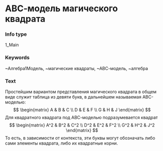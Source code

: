 # АВС-модель магического квадрата
### Info type
1_Main
### Keywords
~Алгебра1Модель, ~магические квадраты, ~АВС-модель, ~алгебра
### Text
Простейшим вариантом представления магического квадрата в общем виде служит таблица из девяти букв, в дальнейшем называемая АВС-моделью:
$$
\begin{matrix}
A & B & C \\
D & E & F \\
G & H & J
\end{matrix}
$$
Для квадратного квадрата под АВС-моделью подразумевается квадрат
$$
\begin{matrix}
A^2 & B^2 & C^2 \\
D^2 & E^2 & F^2 \\
G^2 & H^2 & J^2
\end{matrix}
$$
То есть, в зависимости от контекста, эти буквы могут обозначать либо сами элементы квадрата, либо их квадратные корни.
```
